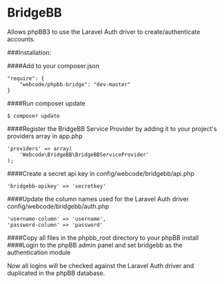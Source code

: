 BridgeBB
===========

Allows phpBB3 to use the Laravel Auth driver to create/authenticate accounts.

###Installation:

####Add to your composer.json
```
"require": {
    "webcode/phpbb-bridge": "dev-master"
}
```

####Run composer update
```
$ composer update
```

####Register the BridgeBB Service Provider by adding it to your project's providers array in app.php
```
'providers' => array(
    'Webcode\BridgeBB\BridgeBBServiceProvider'
);
```

####Create a secret api key in config/webcode/bridgebb/api.php
```
'bridgebb-apikey' => 'secretkey'
```

####Update the column names used for the Laravel Auth driver config/webcode/bridgebb/auth.php
```
'username-column' => 'username',
'password-column' => 'password'
```

####Copy all files in the phpbb_root directory to your phpBB install
####Login to the phpBB admin panel and set bridgebb as the authentication module

Now all logins will be checked against the Laravel Auth driver and duplicated in the phpBB database.